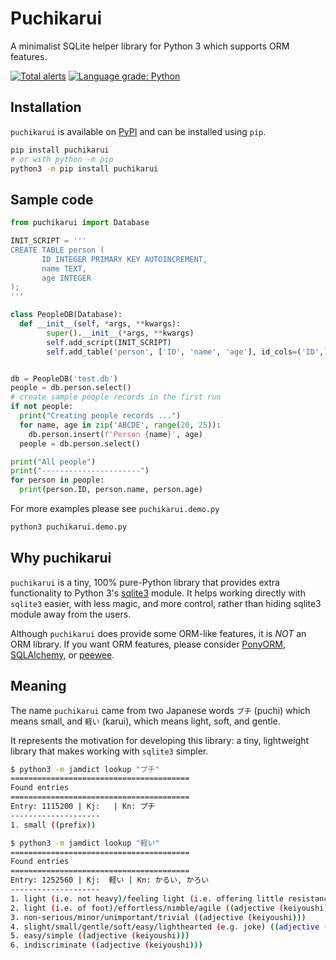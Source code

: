 Puchikarui
==========

A minimalist SQLite helper library for Python 3 which supports ORM features.

[![Total alerts](https://img.shields.io/lgtm/alerts/g/letuananh/puchikarui.svg?logo=lgtm&logoWidth=18)](https://lgtm.com/projects/g/letuananh/puchikarui/alerts/)
[![Language grade: Python](https://img.shields.io/lgtm/grade/python/g/letuananh/puchikarui.svg?logo=lgtm&logoWidth=18)](https://lgtm.com/projects/g/letuananh/puchikarui/context:python)

## Installation

`puchikarui` is available on [PyPI](https://pypi.org/project/puchikarui/) and can be installed using `pip`.

```bash
pip install puchikarui
# or with python -m pip
python3 -m pip install puchikarui
```

## Sample code

```python
from puchikarui import Database

INIT_SCRIPT = '''
CREATE TABLE person (
       ID INTEGER PRIMARY KEY AUTOINCREMENT,
       name TEXT,
       age INTEGER
);
'''

class PeopleDB(Database):
  def __init__(self, *args, **kwargs):
        super().__init__(*args, **kwargs)
        self.add_script(INIT_SCRIPT)
        self.add_table('person', ['ID', 'name', 'age'], id_cols=('ID',))


db = PeopleDB('test.db')
people = db.person.select()
# create sample people records in the first run
if not people:
  print("Creating people records ...")
  for name, age in zip('ABCDE', range(20, 25)):
    db.person.insert(f'Person {name}', age)
  people = db.person.select()

print("All people")
print("----------------------")
for person in people:
  print(person.ID, person.name, person.age)
```

For more examples please see `puchikarui.demo.py`

```bash
python3 puchikarui.demo.py
```

## Why puchikarui

`puchikarui` is a tiny, 100% pure-Python library that provides extra functionality to Python 3's [sqlite3](https://docs.python.org/3/library/sqlite3.html) module. 
It helps working directly with `sqlite3` easier, with less magic, and more control, rather than hiding sqlite3 module away from the users.

Although `puchikarui` does provide some ORM-like features, it is *NOT* an ORM library. 
If you want ORM features, please consider [PonyORM](https://ponyorm.org/), [SQLAlchemy](https://www.sqlalchemy.org/), or [peewee](https://github.com/coleifer/peewee).

## Meaning

The name `puchikarui` came from two Japanese words `プチ` (puchi) which means small, and `軽い` (karui), which means light, soft, and gentle.

It represents the motivation for developing this library: a tiny, lightweight library that makes working with `sqlite3` simpler.

```bash
$ python3 -m jamdict lookup "プチ"
========================================
Found entries
========================================
Entry: 1115200 | Kj:   | Kn: プチ
--------------------
1. small ((prefix))

$ python3 -m jamdict lookup "軽い"
========================================
Found entries
========================================
Entry: 1252560 | Kj:  軽い | Kn: かるい, かろい
--------------------
1. light (i.e. not heavy)/feeling light (i.e. offering little resistance, moving easily) ((adjective (keiyoushi)))
2. light (i.e. of foot)/effortless/nimble/agile ((adjective (keiyoushi)))
3. non-serious/minor/unimportant/trivial ((adjective (keiyoushi)))
4. slight/small/gentle/soft/easy/lighthearted (e.g. joke) ((adjective (keiyoushi)))
5. easy/simple ((adjective (keiyoushi)))
6. indiscriminate ((adjective (keiyoushi)))
```
